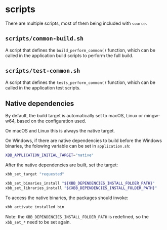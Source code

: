 # scripts

There are multiple scripts, most of them being included with `source`.

## `scripts/common-build.sh`

A script that defines the `build_perform_common()` function, which can be
called in the application build scripts to perform the full build.

## `scripts/test-common.sh`

A script that defines the `tests_perform_common()` function, which can be
called in the application test scripts.

## Native dependencies

By default, the build target is automatically set to macOS, Linux or
mingw-w64, based on the configuration used.

On macOS and Linux this is always the native target.

On Windows, if there are native dependencies to build before the Windows
binaries, the folowing variable can be set in `application.sh`:

```sh
XBB_APPLICATION_INITIAL_TARGET="native"
```

After the native dependencies are built, set the target:

```sh
xbb_set_target "requested"

xbb_set_binaries_install "${XBB_DEPENDENCIES_INSTALL_FOLDER_PATH}"
xbb_set_libraries_install "${XBB_DEPENDENCIES_INSTALL_FOLDER_PATH}"
```

To access the native binaries, the packages should invoke:

```sh
xbb_activate_installed_bin
```

Note: the `XBB_DEPENDENCIES_INSTALL_FOLDER_PATH` is redefined, so the
`xbb_set_*` need to be set again.


